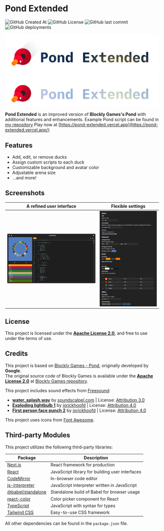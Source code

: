 # Pond Extended

![GitHub Created At](https://img.shields.io/github/created-at/hatya-mouse/pond-extended)
![GitHub License](https://img.shields.io/github/license/hatya-mouse/pond-extended)
![GitHub last commit](https://img.shields.io/github/last-commit/hatya-mouse/pond-extended)
![GitHub deployments](https://img.shields.io/github/deployments/hatya-mouse/pond-extended/production)

![Pond Extended Logo](./images/pond-logo-light.png#gh-light-mode-only "Pond Extended logo")
![Pond Extended Logo](./images/pond-logo-dark.png#gh-dark-mode-only "Pond Extended logo")

**Pond Extended** is an improved version of **Blockly Games's Pond** with additional features and enhancements. 
Example Pond script can be found in [my repository](https://github.com/hatya-mouse/pond-examples/)
Play now at [https://pond-extended.vercel.app](https://pond-extended.vercel.app/)

## Features

- Add, edit, or remove ducks
- Assign custom scripts to each duck
- Customizable background and avatar color
- Adjustable arena size
- ...and more!

## Screenshots

| A refined user interface | Flexible settings |
| --- | --- |
| ![A screenshot of Pond Extended UI](./images/pond-window.png "A refined user interface") | ![A screenshot of settings view](./images/settings.png "Flexible settings") |

## License

This project is licensed under the [**Apache License 2.0**](LICENSE), and free to use under the terms of use.

## Credits

This project is based on [Blockly Games - Pond](https://blockly.games/pond-duck), originally developed by **Google**.  
The original source code of Blockly Games is available under the [**Apache License 2.0**](https://www.apache.org/licenses/LICENSE-2.0) at [Blockly Games repository](https://github.com/google/blockly-games).

This project includes sound effects from [Freesound](https://freesound.org):

- **[water_splash.wav](https://freesound.org/people/soundscalpel.com/sounds/110393/)** by [soundscalpel.com](https://freesound.org/people/soundscalpel.com/) | License: [Attribution 3.0](http://creativecommons.org/licenses/by/3.0/)
- **[Exploding lightbulb 1](https://freesound.org/people/jorickhoofd/sounds/179265/)** by [jorickhoofd](https://freesound.org/people/jorickhoofd/) | License: [Attribution 4.0](https://creativecommons.org/licenses/by/4.0/)
- **[First person face punch 2](https://freesound.org/people/jorickhoofd/sounds/189158/)** by [jorickhoofd](https://freesound.org/people/jorickhoofd/) | License: [Attribution 4.0](https://creativecommons.org/licenses/by/4.0/)

This project uses icons from [Font Awesome](https://fontawesome.com).

## Third-party Modules

This project utilizes the following third-party libraries:

| Package | Description |
| -- | -- |
| [Next.js](https://nextjs.org/) | React framework for production |
| [React](https://react.dev/) | JavaScript library for building user interfaces |
| [CodeMirror](https://codemirror.net/) | In-browser code editor |
| [js-interpreter](https://github.com/NeilFraser/JS-Interpreter) | JavaScript interpreter written in JavaScript |
| [@babel/standalone](https://babeljs.io/) | Standalone build of Babel for browser usage |
| [react-color](https://casesandberg.github.io/react-color/) | Color picker component for React |
| [TypeScript](https://www.typescriptlang.org/) | JavaScript with syntax for types |
| [Tailwind CSS](https://tailwindcss.com/) | Easy-to-use CSS framework |

All other dependencies can be found in the `package.json` file.
